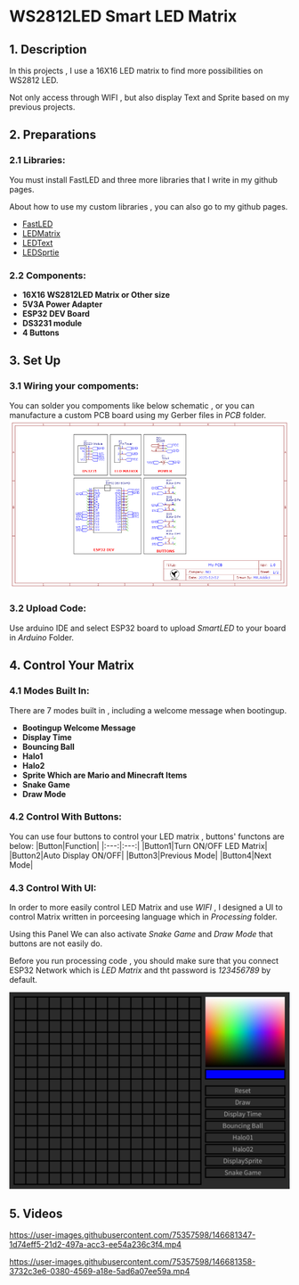# WS2812LED Smart LED Matrix

## 1. Description

In this projects , I use a 16X16 LED matrix to find more possibilities on WS2812 LED.

Not only access through WIFI , but also display Text and Sprite based on my previous projects.

## 2. Preparations

### 2.1 Libraries:

You must install FastLED and three more libraries that I write in my github pages.

About how to use my custom libraries , you can also go to  my github pages.

- [FastLED](https://github.com/FastLED/FastLED.git)
- [LEDMatrix](https://github.com/MR-Addict/WS2812LED-Matrix-Library.git)
- [LEDText](https://github.com/MR-Addict/WS2812LED-Matrix-Library.git)
- [LEDSprtie](https://github.com/MR-Addict/WS2812LED-Matrix-Library.git)

### 2.2 Components:

- **16X16 WS2812LED Matrix or Other size**
- **5V3A Power Adapter**
- **ESP32 DEV Board**
- **DS3231 module**
- **4 Buttons**

## 3. Set Up

### 3.1 Wiring your compoments:

You can solder you compoments like below schematic , or you can manufacture a custom PCB board using my Gerber files in *PCB* folder.
![Schematic](Images/Schematic.png)

### 3.2 Upload Code:

Use arduino IDE and select ESP32 board to upload *SmartLED* to your board in *Arduino* Folder.

## 4. Control Your Matrix

### 4.1 Modes Built In:

There are 7 modes built in , including a welcome message when bootingup.
- **Bootingup Welcome Message**
- **Display Time**
- **Bouncing Ball**
- **Halo1**
- **Halo2**
- **Sprite Which are Mario and Minecraft Items**
- **Snake Game**
- **Draw Mode**

### 4.2 Control With Buttons:
You can use four buttons to control your LED matrix , buttons' functons are below:
|Button|Function|
|:---:|:---:|
|Button1|Turn ON/OFF LED Matrix|
|Button2|Auto Display ON/OFF|
|Button3|Previous Mode|
|Button4|Next Mode|

### 4.3 Control With UI:
In order to more easily control LED Matrix and use *WIFI* , I designed a UI to control Matrix written in porceesing language which in *Processing* folder.

Using this Panel We can also activate *Snake Game* and *Draw Mode* that buttons are not easily do.

Before you run processing code , you should make sure that you connect ESP32 Network which is *LED Matrix* and tht password is *123456789* by default.

![Processing Panel](Images/Processing%20Panel.jpg)

## 5. Videos

https://user-images.githubusercontent.com/75357598/146681347-1d74eff5-21d2-497a-acc3-ee54a236c3f4.mp4

https://user-images.githubusercontent.com/75357598/146681358-3732c3e6-0380-4569-a18e-5ad6a07ee59a.mp4
